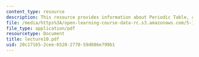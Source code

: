 ```yaml
---
content_type: resource
description: This resource provides information about Periodic Table, and Isoelectronic.
file: /media/https%3A/open-learning-course-data-rc.s3.amazonaws.com/5-112-principles-of-chemical-science-fall-2005/20c171652cee6520277059d086e799b1_lecture10.pdf
file_type: application/pdf
resourcetype: Document
title: lecture10.pdf
uid: 20c17165-2cee-6520-2770-59d086e799b1
---
```

